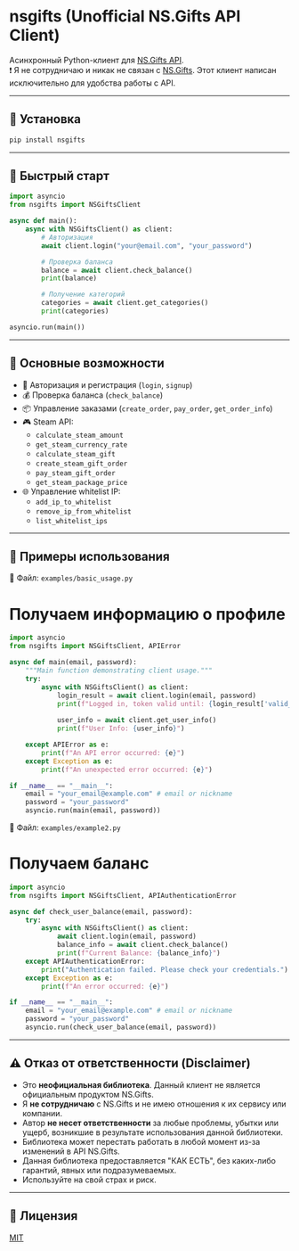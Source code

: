 # nsgifts (Unofficial NS.Gifts API Client)

Асинхронный Python-клиент для [NS.Gifts API](https://api.ns.gifts/docs).  
❗ Я не сотрудничаю и никак не связан с [NS.Gifts](https://ns.gifts/). Этот клиент написан исключительно для удобства работы с API.

---

## 🚀 Установка

```bash
pip install nsgifts
```

---

## 📌 Быстрый старт

```python
import asyncio
from nsgifts import NSGiftsClient

async def main():
    async with NSGiftsClient() as client:
        # Авторизация
        await client.login("your@email.com", "your_password")

        # Проверка баланса
        balance = await client.check_balance()
        print(balance)

        # Получение категорий
        categories = await client.get_categories()
        print(categories)

asyncio.run(main())
```

---

## 📂 Основные возможности

- 🔑 Авторизация и регистрация (`login`, `signup`)
- 💰 Проверка баланса (`check_balance`)
- 📦 Управление заказами (`create_order`, `pay_order`, `get_order_info`)
- 🎮 Steam API:
  - `calculate_steam_amount`
  - `get_steam_currency_rate`
  - `calculate_steam_gift`
  - `create_steam_gift_order`
  - `pay_steam_gift_order`
  - `get_steam_package_price`
- 🌐 Управление whitelist IP:
  - `add_ip_to_whitelist`
  - `remove_ip_from_whitelist`
  - `list_whitelist_ips`

---

## 📘 Примеры использования

📂 Файл: `examples/basic_usage.py`
# Получаем информацию о профиле
```python
import asyncio
from nsgifts import NSGiftsClient, APIError

async def main(email, password):
    """Main function demonstrating client usage."""
    try:
        async with NSGiftsClient() as client:
            login_result = await client.login(email, password)
            print(f"Logged in, token valid until: {login_result['valid_thru']}")
            
            user_info = await client.get_user_info()
            print(f"User Info: {user_info}")

    except APIError as e:
        print(f"An API error occurred: {e}")
    except Exception as e:
        print(f"An unexpected error occurred: {e}")

if __name__ == "__main__":
    email = "your_email@example.com" # email or nickname
    password = "your_password"
    asyncio.run(main(email, password))

```

📂 Файл: `examples/example2.py`
# Получаем баланс
```python
import asyncio
from nsgifts import NSGiftsClient, APIAuthenticationError

async def check_user_balance(email, password):
    try:
        async with NSGiftsClient() as client:
            await client.login(email, password)
            balance_info = await client.check_balance()
            print(f"Current Balance: {balance_info}")
    except APIAuthenticationError:
        print("Authentication failed. Please check your credentials.")
    except Exception as e:
        print(f"An error occurred: {e}")

if __name__ == "__main__":
    email = "your_email@example.com" # email or nickname
    password = "your_password"
    asyncio.run(check_user_balance(email, password))
```
---

## ⚠️ Отказ от ответственности (Disclaimer)

- Это **неофициальная библиотека**. Данный клиент не является официальным продуктом NS.Gifts.
- Я **не сотрудничаю** с NS.Gifts и не имею отношения к их сервису или компании.
- Автор **не несет ответственности** за любые проблемы, убытки или ущерб, возникшие в результате использования данной библиотеки.
- Библиотека может перестать работать в любой момент из-за изменений в API NS.Gifts.
- Данная библиотека предоставляется "КАК ЕСТЬ", без каких-либо гарантий, явных или подразумеваемых.
- Используйте на свой страх и риск.

---

## 📜 Лицензия

[MIT](LICENSE)
